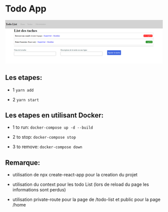 # Todo App

![screenshots](./screenshots/todo-list.PNG?raw=true)

## Les etapes:

- 1 `yarn add`

- 2 `yarn start`

## Les etapes en utilisant Docker:

- 1 to run: `docker-compose up -d --build`

- 2 to stop: `docker-compose stop`

- 3 to remove: `docker-compose down`

## Remarque:

- utilisation de npx create-react-app pour la creation du projet

- utilisation du context pour les todo List (lors de reload du page les informations sont perdus)

- utilisation private-route pour la page de /todo-list et public pour la page /home
